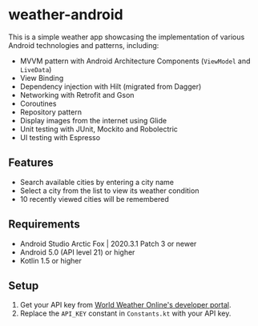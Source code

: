 # weather-android
This is a simple weather app showcasing the implementation of 
various Android technologies and patterns, including:
- MVVM pattern with Android Architecture Components 
  (`ViewModel` and `LiveData`)
- View Binding
- Dependency injection with Hilt (migrated from Dagger)
- Networking with Retrofit and Gson
- Coroutines
- Repository pattern
- Display images from the internet using Glide
- Unit testing with JUnit, Mockito and Robolectric
- UI testing with Espresso

## Features
- Search available cities by entering a city name
- Select a city from the list to view its weather condition
- 10 recently viewed cities will be remembered

## Requirements
- Android Studio Arctic Fox | 2020.3.1 Patch 3 or newer
- Android 5.0 (API level 21) or higher
- Kotlin 1.5 or higher

## Setup
1. Get your API key from 
   [World Weather Online's developer portal](https://www.worldweatheronline.com/developer/).
2. Replace the `API_KEY` constant in `Constants.kt` with your API key.